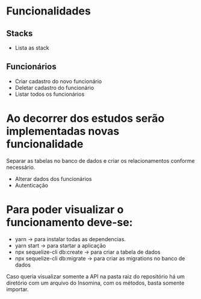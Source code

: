 # Funcionalidades


## Stacks
- Lista as stack

## Funcionários
- Criar cadastro do novo funcionário
- Deletar cadastro do funcionário
- Listar todos os funcionários

# Ao decorrer dos estudos serão implementadas novas funcionalidade
Separar as tabelas no banco de dados e criar os relacionamentos conforme necessário.

- Alterar dados dos funcionários
- Autenticação

# Para poder visualizar o funcionamento deve-se:
- yarn -> para instalar todas as dependencias.
- yarn start -> para startar a aplicação
- npx sequelize-cli db:create -> para criar a tabela de dados
- npx sequelize-cli db:migrate -> para criar as migrations no banco de dados

Caso queria visualizar somente a API na pasta raiz do repositório há um diretório com um arquivo do Insomina, com os métodos, basta somente importar.